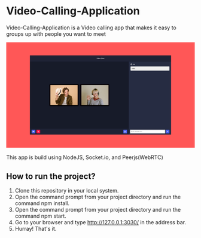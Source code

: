 # Video-Calling-Application

Video-Calling-Application is a Video calling app that makes it easy to groups up with people you want to meet

![IMG](./video-chat.png)


This app is build using NodeJS, Socket.io, and Peerjs(WebRTC)

## How to run the project?

1. Clone this repository in your local system.
2. Open the command prompt from your project directory and run the command npm install.
3. Open the command prompt from your project directory and run the command npm start.
4. Go to your browser and type http://127.0.0.1:3030/ in the address bar.
5. Hurray! That's it.
